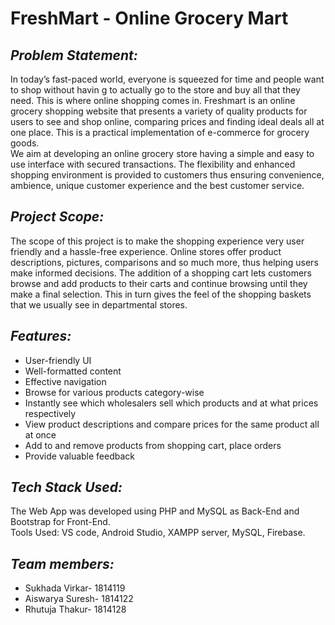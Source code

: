 # FreshMart - Online Grocery Mart
## *Problem Statement:*
In today’s fast-paced world, everyone is squeezed for time and people want to shop without havin  g to actually go to the store and buy all that they need. This is where online shopping comes in. Freshmart is an online grocery shopping website that presents a variety of quality products for users to see and shop online, comparing prices and finding ideal deals all at one place. This is a practical implementation of e-commerce for grocery goods.  
We aim at developing an online grocery store having a simple and easy to use interface with secured transactions. The flexibility and enhanced shopping environment is provided to customers thus ensuring convenience, ambience, unique customer experience and the best customer service.  
## *Project Scope:*
The scope of this project is to make the shopping experience very user friendly and a hassle-free experience. Online stores offer product descriptions, pictures, comparisons and so much more, thus helping users make informed decisions. The addition of a shopping cart lets customers browse and add products to their carts and continue browsing until they make a final selection. This in turn gives the feel of the shopping baskets that we usually see in departmental stores.  
## *Features:*
* User-friendly UI
* Well-formatted content
* Effective navigation
* Browse for various products category-wise
* Instantly see which wholesalers sell which products and at what prices respectively
* View product descriptions and compare prices for the same product all at once
* Add to and remove products from shopping cart, place orders
* Provide valuable feedback  
## *Tech Stack Used:*
The Web App was developed using PHP and MySQL as Back-End and Bootstrap for Front-End.  
Tools Used: VS code, Android Studio, XAMPP server, MySQL, Firebase.  
## *Team members:*
* Sukhada Virkar- 1814119
* Aiswarya Suresh- 1814122
* Rhutuja Thakur- 1814128 
